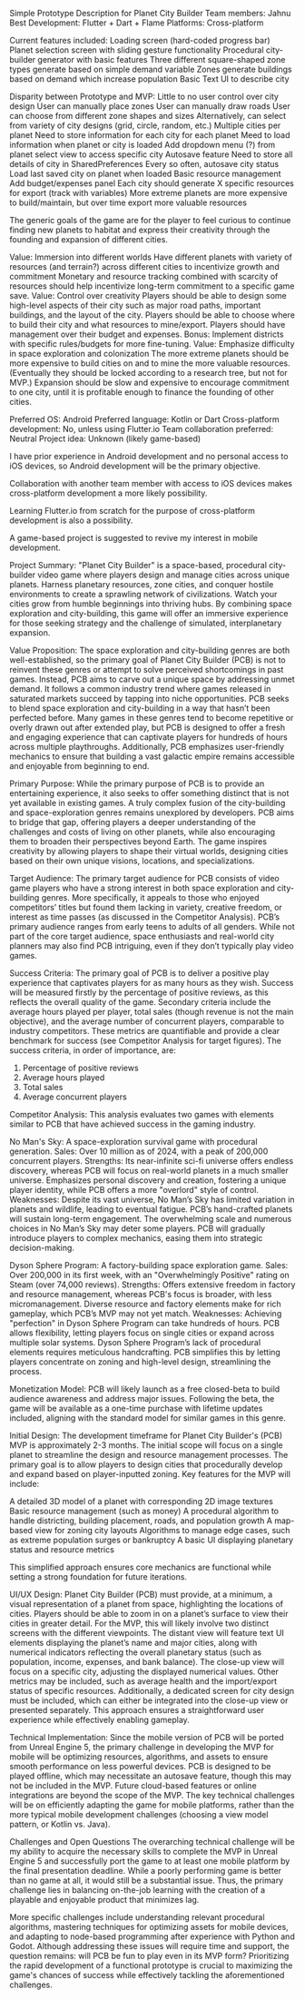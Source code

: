 Simple Prototype Description for Planet City Builder
Team members: Jahnu Best
Development: Flutter + Dart + Flame
Platforms: Cross-platform

Current features included:
    Loading screen (hard-coded progress bar)
    Planet selection screen with sliding gesture functionality
    Procedural city-builder generator with basic features
        Three different square-shaped zone types generate based on simple demand variable
        Zones generate buildings based on demand which increase population
        Basic Text UI to describe city

Disparity between Prototype and MVP:
    Little to no user control over city design
        User can manually place zones
        User can manually draw roads
        User can choose from different zone shapes and sizes
        Alternatively, can select from variety of city designs (grid, circle, random, etc.)
    Multiple cities per planet
        Need to store information for each city for each planet
        Meed to load information when planet or city is loaded
        Add dropdown menu (?) from planet select view to access specific city
    Autosave feature
        Need to store all details of city in SharedPreferences
        Every so often, autosave city status
        Load last saved city on planet when loaded
    Basic resource management
        Add budget/expenses panel 
        Each city should generate X specific resources for export (track with variables)
            More extreme planets are more expensive to build/maintain, but over time export more valuable resources

The generic goals of the game are for the player to feel curious to continue finding new planets to habitat and express their creativity through the founding and expansion of different cities.

Value: Immersion into different worlds
    Have different planets with variety of resources (and terrain?) across different cities to incentivize growth and commitment
    Monetary and resource tracking combined with scarcity of resources should help incentivize long-term commitment to a specific game save.
Value: Control over creativity
    Players should be able to design some high-level aspects of their city such as major road paths, important buildings, and the layout of the city.
    Players should be able to choose where to build their city and what resources to mine/export.
    Players should have management over their budget and expenses.
    Bonus: Implement districts with specific rules/budgets for more fine-tuning.
Value: Emphasize difficulty in space exploration and colonization
    The more extreme planets should be more expensive to build cities on and to mine the more valuable resources. (Eventually they should be locked according to a research tree, but not for MVP.)
    Expansion should be slow and expensive to encourage commitment to one city, until it is profitable enough to finance the founding of other cities.

Preferred OS: Android
Preferred language: Kotlin or Dart 
Cross-platform development: No, unless using Flutter.io 
Team collaboration preferred: Neutral 
Project idea: Unknown (likely game-based)

I have prior experience in Android development and no personal access to iOS devices, so Android development will be the primary objective.

Collaboration with another team member with access to iOS devices makes cross-platform development a more likely possibility.

Learning Flutter.io from scratch for the purpose of cross-platform development is also a possibility.

A game-based project is suggested to revive my interest in mobile development.

Project Summary:
"Planet City Builder" is a space-based, procedural city-builder video game where players design and manage cities across unique planets. Harness planetary resources, zone cities, and conquer hostile environments to create a sprawling network of civilizations. Watch your cities grow from humble beginnings into thriving hubs. By combining space exploration and city-building, this game will offer an immersive experience for those seeking strategy and the challenge of simulated, interplanetary expansion.

Value Proposition:
The space exploration and city-building genres are both well-established, so the primary goal of Planet City Builder (PCB) is not to reinvent these genres or attempt to solve perceived shortcomings in past games. Instead, PCB aims to carve out a unique space by addressing unmet demand. It follows a common industry trend where games released in saturated markets succeed by tapping into niche opportunities. PCB seeks to blend space exploration and city-building in a way that hasn’t been perfected before. Many games in these genres tend to become repetitive or overly drawn out after extended play, but PCB is designed to offer a fresh and engaging experience that can captivate players for hundreds of hours across multiple playthroughs. Additionally, PCB emphasizes user-friendly mechanics to ensure that building a vast galactic empire remains accessible and enjoyable from beginning to end.

Primary Purpose:
While the primary purpose of PCB is to provide an entertaining experience, it also seeks to offer something distinct that is not yet available in existing games. A truly complex fusion of the city-building and space-exploration genres remains unexplored by developers. PCB aims to bridge that gap, offering players a deeper understanding of the challenges and costs of living on other planets, while also encouraging them to broaden their perspectives beyond Earth. The game inspires creativity by allowing players to shape their virtual worlds, designing cities based on their own unique visions, locations, and specializations.

Target Audience:
The primary target audience for PCB consists of video game players who have a strong interest in both space exploration and city-building genres. More specifically, it appeals to those who enjoyed competitors’ titles but found them lacking in variety, creative freedom, or interest as time passes (as discussed in the Competitor Analysis). PCB’s primary audience ranges from early teens to adults of all genders. While not part of the core target audience, space enthusiasts and real-world city planners may also find PCB intriguing, even if they don’t typically play video games.

Success Criteria:
The primary goal of PCB is to deliver a positive play experience that captivates players for as many hours as they wish. Success will be measured firstly by the percentage of positive reviews, as this reflects the overall quality of the game. Secondary criteria include the average hours played per player, total sales (though revenue is not the main objective), and the average number of concurrent players, comparable to industry competitors. These metrics are quantifiable and provide a clear benchmark for success (see Competitor Analysis for target figures). The success criteria, in order of importance, are:
1. Percentage of positive reviews
2. Average hours played
3. Total sales
4. Average concurrent players

Competitor Analysis:
This analysis evaluates two games with elements similar to PCB that have achieved success in the gaming industry.

No Man's Sky: A space-exploration survival game with procedural generation.
Sales: Over 10 million as of 2024, with a peak of 200,000 concurrent players.
Strengths:
Its near-infinite sci-fi universe offers endless discovery, whereas PCB will focus on real-world planets in a much smaller universe.
Emphasizes personal discovery and creation, fostering a unique player identity, while PCB offers a more "overlord" style of control.
Weaknesses:
Despite its vast universe, No Man’s Sky has limited variation in planets and wildlife, leading to eventual fatigue. PCB’s hand-crafted planets will sustain long-term engagement.
The overwhelming scale and numerous choices in No Man’s Sky may deter some players. PCB will gradually introduce players to complex mechanics, easing them into strategic decision-making.

Dyson Sphere Program: A factory-building space exploration game.
Sales: Over 200,000 in its first week, with an "Overwhelmingly Positive" rating on Steam (over 74,000 reviews).
Strengths:
Offers extensive freedom in factory and resource management, whereas PCB's focus is broader, with less micromanagement.
Diverse resource and factory elements make for rich gameplay, which PCB’s MVP may not yet match.
Weaknesses:
Achieving "perfection" in Dyson Sphere Program can take hundreds of hours. PCB allows flexibility, letting players focus on single cities or expand across multiple solar systems.
Dyson Sphere Program’s lack of procedural elements requires meticulous handcrafting. PCB simplifies this by letting players concentrate on zoning and high-level design, streamlining the process.

Monetization Model: 
PCB will likely launch as a free closed-beta to build audience awareness and address major issues. Following the beta, the game will be available as a one-time purchase with lifetime updates included, aligning with the standard model for similar games in this genre.

Initial Design:
The development timeframe for Planet City Builder's (PCB) MVP is approximately 2-3 months. The initial scope will focus on a single planet to streamline the design and resource management processes. The primary goal is to allow players to design cities that procedurally develop and expand based on player-inputted zoning. Key features for the MVP will include:

A detailed 3D model of a planet with corresponding 2D image textures
Basic resource management (such as money)
A procedural algorithm to handle districting, building placement, roads, and population growth
A map-based view for zoning city layouts
Algorithms to manage edge cases, such as extreme population surges or bankruptcy
A basic UI displaying planetary status and resource metrics

This simplified approach ensures core mechanics are functional while setting a strong foundation for future iterations.

UI/UX Design:
Planet City Builder (PCB) must provide, at a minimum, a visual representation of a planet from space, highlighting the locations of cities. Players should be able to zoom in on a planet’s surface to view their cities in greater detail. For the MVP, this will likely involve two distinct screens with the different viewpoints. The distant view will feature text UI elements displaying the planet’s name and major cities, along with numerical indicators reflecting the overall planetary status (such as population, income, expenses, and bank balance). The close-up view will focus on a specific city, adjusting the displayed numerical values. Other metrics may be included, such as average health and the import/export status of specific resources. Additionally, a dedicated screen for city design must be included, which can either be integrated into the close-up view or presented separately. This approach ensures a straightforward user experience while effectively enabling gameplay.

Technical Implementation:
Since the mobile version of PCB will be ported from Unreal Engine 5, the primary challenge in developing the MVP for mobile will be optimizing resources, algorithms, and assets to ensure smooth performance on less powerful devices. PCB is designed to be played offline, which may necessitate an autosave feature, though this may not be included in the MVP. Future cloud-based features or online integrations are beyond the scope of the MVP. The key technical challenges will be on efficiently adapting the game for mobile platforms, rather than the more typical mobile development challenges (choosing a view model pattern, or Kotlin vs. Java).

Challenges and Open Questions
The overarching technical challenge will be my ability to acquire the necessary skills to complete the MVP in Unreal Engine 5 and successfully port the game to at least one mobile platform by the final presentation deadline. While a poorly performing game is better than no game at all, it would still be a substantial issue. Thus, the primary challenge lies in balancing on-the-job learning with the creation of a playable and enjoyable product that minimizes lag.

More specific challenges include understanding relevant procedural algorithms, mastering techniques for optimizing assets for mobile devices, and adapting to node-based programming after experience with Python and Godot. Although addressing these issues will require time and support, the question remains: will PCB be fun to play even in its MVP form? Prioritizing the rapid development of a functional prototype is crucial to maximizing the game's chances of success while effectively tackling the aforementioned challenges.